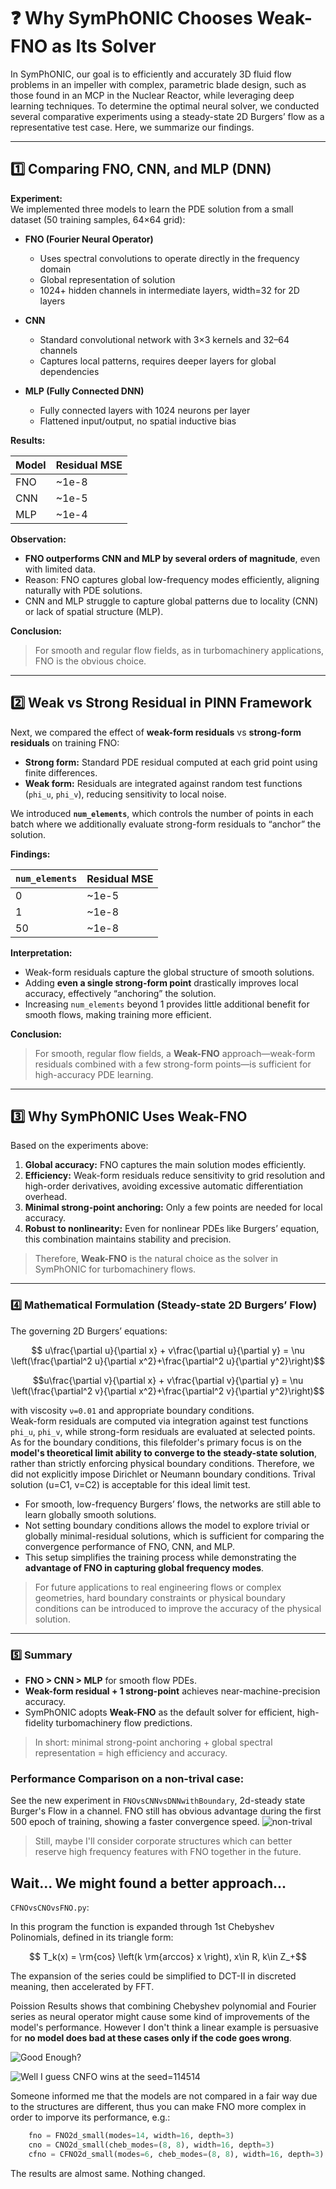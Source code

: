 # ❓ Why SymPhONIC Chooses Weak-FNO as Its Solver

In SymPhONIC, our goal is to efficiently and accurately 3D fluid flow problems in an impeller with complex, parametric blade design, such as those found in an MCP in the Nuclear Reactor, while leveraging deep learning techniques. To determine the optimal neural solver, we conducted several comparative experiments using a steady-state 2D Burgers’ flow as a representative test case. Here, we summarize our findings.

---

## 1️⃣ Comparing FNO, CNN, and MLP (DNN)

**Experiment:**  
We implemented three models to learn the PDE solution from a small dataset (50 training samples, 64×64 grid):

- **FNO (Fourier Neural Operator)**
  - Uses spectral convolutions to operate directly in the frequency domain
  - Global representation of solution
  - 1024+ hidden channels in intermediate layers, width=32 for 2D layers

- **CNN**
  - Standard convolutional network with 3×3 kernels and 32–64 channels
  - Captures local patterns, requires deeper layers for global dependencies

- **MLP (Fully Connected DNN)**
  - Fully connected layers with 1024 neurons per layer
  - Flattened input/output, no spatial inductive bias

**Results:**  

| Model |  Residual MSE |
|-------|-----------------------------|
| FNO   | ~1e-8                        |
| CNN   | ~1e-5                         |
| MLP   | ~1e-4                         |

**Observation:**  
- **FNO outperforms CNN and MLP by several orders of magnitude**, even with limited data.  
- Reason: FNO captures global low-frequency modes efficiently, aligning naturally with PDE solutions.  
- CNN and MLP struggle to capture global patterns due to locality (CNN) or lack of spatial structure (MLP).  

**Conclusion:**  
> For smooth and regular flow fields, as in turbomachinery applications, FNO is the obvious choice.

---

## 2️⃣ Weak vs Strong Residual in PINN Framework

Next, we compared the effect of **weak-form residuals** vs **strong-form residuals** on training FNO:

- **Strong form:** Standard PDE residual computed at each grid point using finite differences.  
- **Weak form:** Residuals are integrated against random test functions (`phi_u`, `phi_v`), reducing sensitivity to local noise.  

We introduced **`num_elements`**, which controls the number of points in each batch where we additionally evaluate strong-form residuals to “anchor” the solution.  

**Findings:**

| `num_elements` | Residual MSE |
|----------------|--------------------|
| 0              | ~1e-5               |
| 1              | ~1e-8               |
| 50             | ~1e-8               |

**Interpretation:**

- Weak-form residuals capture the global structure of smooth solutions.  
- Adding **even a single strong-form point** drastically improves local accuracy, effectively “anchoring” the solution.  
- Increasing `num_elements` beyond 1 provides little additional benefit for smooth flows, making training more efficient.  

**Conclusion:**  
> For smooth, regular flow fields, a **Weak-FNO** approach—weak-form residuals combined with a few strong-form points—is sufficient for high-accuracy PDE learning.

---

## 3️⃣ Why SymPhONIC Uses Weak-FNO

Based on the experiments above:

1. **Global accuracy:** FNO captures the main solution modes efficiently.  
2. **Efficiency:** Weak-form residuals reduce sensitivity to grid resolution and high-order derivatives, avoiding excessive automatic differentiation overhead.  
3. **Minimal strong-point anchoring:** Only a few points are needed for local accuracy.  
4. **Robust to nonlinearity:** Even for nonlinear PDEs like Burgers’ equation, this combination maintains stability and precision.  

> Therefore, **Weak-FNO** is the natural choice as the solver in SymPhONIC for turbomachinery flows.

---

### 4️⃣ Mathematical Formulation (Steady-state 2D Burgers’ Flow)

The governing 2D Burgers’ equations:

```math
 u\frac{\partial u}{\partial x} + v\frac{\partial u}{\partial y} = \nu \left(\frac{\partial^2 u}{\partial x^2}+\frac{\partial^2 u}{\partial y^2}\right)
```
```math
u\frac{\partial v}{\partial x} + v\frac{\partial v}{\partial y} = \nu \left(\frac{\partial^2 v}{\partial x^2}+\frac{\partial^2 v}{\partial y^2}\right)
```

with viscosity `ν=0.01` and appropriate boundary conditions.  
Weak-form residuals are computed via integration against test functions `phi_u`, `phi_v`, while strong-form residuals are evaluated at selected points.
As for the boundary conditions, this filefolder's primary focus is on the **model's theoretical limit ability to converge to the steady-state solution**, rather than strictly enforcing physical boundary conditions. Therefore, we did not explicitly impose Dirichlet or Neumann boundary conditions. Trival solution (u=C1, v=C2) is acceptable for this ideal limit test.

- For smooth, low-frequency Burgers’ flows, the networks are still able to learn globally smooth solutions.  
- Not setting boundary conditions allows the model to explore trivial or globally minimal-residual solutions, which is sufficient for comparing the convergence performance of FNO, CNN, and MLP.  
- This setup simplifies the training process while demonstrating the **advantage of FNO in capturing global frequency modes**.  

> For future applications to real engineering flows or complex geometries, hard boundary constraints or physical boundary conditions can be introduced to improve the accuracy of the physical solution.


---

### 5️⃣ Summary

- **FNO > CNN > MLP** for smooth flow PDEs.  
- **Weak-form residual + 1 strong-point** achieves near-machine-precision accuracy.  
- SymPhONIC adopts **Weak-FNO** as the default solver for efficient, high-fidelity turbomachinery flow predictions.  

> In short: minimal strong-point anchoring + global spectral representation = high efficiency and accuracy.

### Performance Comparison on a non-trival case:
See the new experiment in `FNOvsCNNvsDNNwithBoundary`, 2d-steady state Burger's Flow in a channel. FNO still has obvious advantage during the first 500 epoch of training, showing a faster convergence speed.
![non-trival](boundary.png)

> Still, maybe I'll consider corporate structures which can better reserve high frequency features with FNO together in the future.

## Wait... We might found a better approach...

`CFNOvsCNOvsFNO.py`:

In this program the function is expanded through 1st Chebyshev Polinomials, defined in its triangle form:

```math
  T_k(x) = \rm{cos} \left(k \rm{arccos} x \right), x\in R, k\in Z_+
```

The expansion of the series could be simplified to DCT-II in discreted meaning, then accelerated by FFT.

Poission Results shows that combining Chebyshev polynomial and Fourier series as neural operator might cause some kind of improvements of the model's performance. However I don't think a linear example is persuasive for **no model does bad at these cases only if the code goes wrong**. 

![Good Enough?](GroundTruth&ConvergenceCurves.png)

![Well I guess CNFO wins at the seed=114514](Comparison.png)

Someone informed me that the models are not compared in a fair way due to the structures are different, thus you can make FNO more complex in order to imporve its performance, e.g.:

```python
    fno = FNO2d_small(modes=14, width=16, depth=3)
    cno = CNO2d_small(cheb_modes=(8, 8), width=16, depth=3)
    cfno = CFNO2d_small(modes=6, cheb_modes=(8, 8), width=16, depth=3)
```

The results are almost same. Nothing changed.
